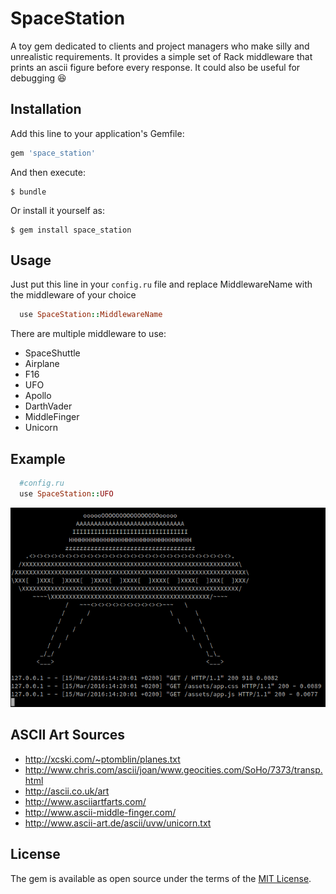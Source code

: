 # SpaceStation

A toy gem dedicated to clients and project managers who make silly and unrealistic requirements.
It provides a simple set of Rack middleware that prints an ascii figure before every response.
It could also be useful for debugging :laughing:

## Installation

Add this line to your application's Gemfile:

```ruby
gem 'space_station'
```

And then execute:

    $ bundle

Or install it yourself as:

    $ gem install space_station

## Usage

Just put this line in your `config.ru` file and replace MiddlewareName with the middleware of your choice

```ruby
  use SpaceStation::MiddlewareName
```

There are multiple middleware to use:
- SpaceShuttle
- Airplane
- F16
- UFO
- Apollo
- DarthVader
- MiddleFinger
- Unicorn

## Example

```ruby
  #config.ru
  use SpaceStation::UFO
```

![UFO Example](/ufo_example.png)

## ASCII Art Sources
- http://xcski.com/~ptomblin/planes.txt
- http://www.chris.com/ascii/joan/www.geocities.com/SoHo/7373/transp.html
- http://ascii.co.uk/art
- http://www.asciiartfarts.com/
- http://www.ascii-middle-finger.com/
- http://www.ascii-art.de/ascii/uvw/unicorn.txt


## License

The gem is available as open source under the terms of the [MIT License](http://opensource.org/licenses/MIT).

